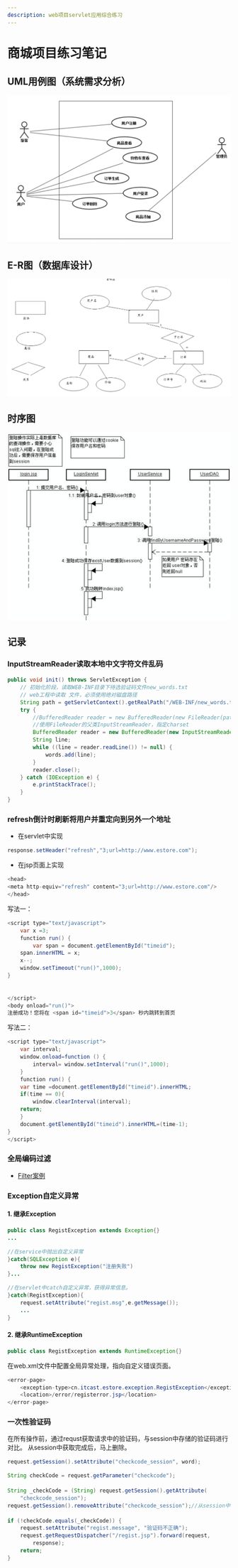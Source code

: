 ```yaml
---
description: web项目servlet应用综合练习
---
```


# 商城项目练习笔记

## UML用例图（系统需求分析）

![UML&#x7528;&#x4F8B;&#x56FE;](../.gitbook/assets/2020-03-06-20-30-49.png)

## E-R图（数据库设计）

![E-R](../.gitbook/assets/2020-03-06-20-26-43.png)

## 时序图

![sequence diagram](../.gitbook/assets/2020-03-06-20-28-03.png)

## 记录

### InputStreamReader读取本地中文字符文件乱码

```java
public void init() throws ServletException {
    // 初始化阶段，读取WEB-INF目录下待选验证码文件new_words.txt
    // web工程中读取 文件，必须使用绝对磁盘路径
    String path = getServletContext().getRealPath("/WEB-INF/new_words.txt");
    try {
        //BufferedReader reader = new BufferedReader(new FileReader(path));
        //使用FileReader的父类InputStreamReader，指定charset
        BufferedReader reader = new BufferedReader(new InputStreamReader(new FileInputStream(path),"utf-8"));
        String line;
        while ((line = reader.readLine()) != null) {
            words.add(line);
        }
        reader.close();
    } catch (IOException e) {
        e.printStackTrace();
    }
}
```

### refresh倒计时刷新将用户并重定向到另外一个地址

* 在servlet中实现

```java
response.setHeader("refresh","3;url=http://www.estore.com");
```

* 在jsp页面上实现

```java
<head>
<meta http-equiv="refresh" content="3;url=http://www.estore.com"/>
</head>
```

写法一：

```java
<script type="text/javascript">
    var x =3;
    function run() {
        var span = document.getElementById("timeid");
    span.innerHTML = x;
    x--;
    window.setTimeout("run()",1000);
}


</script>
<body onload="run()">
注册成功！您将在 <span id="timeid">3</span> 秒内跳转到首页
```

写法二：

```java
<script type="text/javascript">
    var interval;
    window.onload=function () {
        interval= window.setInterval("run()",1000);
    }
    function run() {
    var time =document.getElementById("timeid").innerHTML;
    if(time == 0){
        window.clearInterval(interval);
    return;
    }
    document.getElementById("timeid").innerHTML=(time-1);
}
</script>
```

### 全局编码过滤

* [Filter案例](../filter-listener/filter-examples.md)

### Exception自定义异常

#### 1. 继承Exception

```java
public class RegistException extends Exception{}
...
```

```java
//在service中抛出自定义异常
}catch(SQLException e){
    throw new RegistException("注册失败")
}...
```

```java
//在servlet中catch自定义异常，获得异常信息。
}catch(RegistException){
    request.setAttribute("regist.msg",e.getMessage());
    ...
}
```

#### 2. 继承RuntimeException

```java
public class RegistException extends RuntimeException{}
```

在web.xml文件中配置全局异常处理，指向自定义错误页面。

```java
<error-page>
    <exception-type>cn.itcast.estore.exception.RegistException</exception-type>
    <location>/error/registerror.jsp</location>
</error-page>
```

### 一次性验证码

在所有操作前，通过requst获取请求中的验证码，与session中存储的验证码进行对比。 从session中获取完成后，马上删除。

```java
request.getSession().setAttribute("checkcode_session", word);
```

```java
String checkCode = request.getParameter("checkcode");

String _checkCode = (String) request.getSession().getAttribute(
    "checkcode_session");
request.getSession().removeAttribute("checkcode_session");//从session中删除。

if (!checkCode.equals(_checkCode)) {
    request.setAttribute("regist.message", "验证码不正确");
    request.getRequestDispatcher("/regist.jsp").forward(request,
        response);
    return;
}
```

